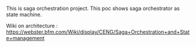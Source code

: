 This is saga orchestration project. This poc shows saga orchestrator as state machine.

Wiki on architecture : https://webster.bfm.com/Wiki/display/CENG/Saga+Orchestration+and+State+management

